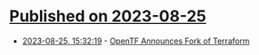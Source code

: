 # [Published on 2023-08-25](index.md)

* [2023-08-25, 15:32:19](https://lobste.rs/s/pvfbpm/opentf_announces_fork_terraform) - [OpenTF Announces Fork of Terraform](https://opentf.org/announcement)
